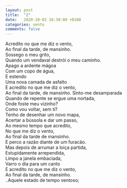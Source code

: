 ```yaml
---
layout: post
title:  "2"
date:   2020-10-02 16:30:00 +0100
categories: vento
comments: false
---
```

Acredito no que me diz o vento,  
Ao final da tarde, de mansinho.  
Sossego o meu grito,  
Quando um vendaval destrói o meu caminho.  
Apago a ardente mágoa  
Com um copo de água,  
E estendo  
Uma nova camada de asfalto  
E acredito no que me diz o vento,  
Ao final da tarde, de mansinho. 
Sinto-me desamparada  
Quando de repente se ergue uma nortada,  
Onde foste meu vizinho?  
Como vou voltar, sem ti?  
Tenho de desenhar um novo mapa,  
Acertar a bússola e dar um passo,  
Ao mesmo tempo que acredito,  
No que me diz o vento,  
Ao final da tarde de mansinho.  
E perco a razão 
diante de um furacão.  
Mas depois de arrumar a loiça partida,  
Estupidamente arrependida,  
Limpo a janela embaciada,  
Varro o dia para um canto  
E acredito no que me diz o vento,  
Ao final da tarde, de mansinho.  
..Aquele estado de tempo ventoso;  